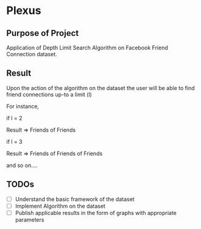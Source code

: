 # Plexus #

## Purpose of Project ##
Application of Depth Limit Search Algorithm on Facebook Friend Connection dataset.


## Result ##
Upon the action of the algorithm on the dataset the user will be able to find friend connections up-to a limit (l)

For instance,

if l = 2

  Result => Friends of Friends


if l = 3

  Result => Friends of Friends of Friends

and so on....

## TODOs ##

-[ ] Understand the basic framework of the dataset
-[ ] Implement Algorithm on the dataset
-[ ] Publish applicable results in the form of graphs with appropriate parameters
